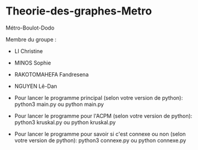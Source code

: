 # Theorie-des-graphes-Metro
Métro-Boulot-Dodo

Membre du groupe :
- LI Christine
- MINOS Sophie
- RAKOTOMAHEFA Fandresena
- NGUYEN Lê-Dan

- Pour lancer le programme principal (selon votre version de python):
    python3 main.py
    ou
    python main.py 
   
- Pour lancer le programme pour l'ACPM (selon votre version de python):
    python3 kruskal.py
    ou
    python kruskal.py
- Pour lancer le programme pour savoir si c'est connexe ou non (selon votre version de python):
    python3 connexe.py
    ou
    python connexe.py
